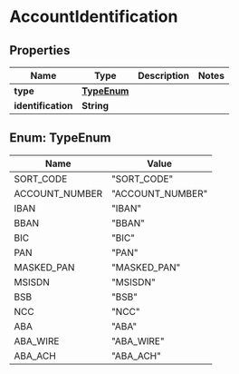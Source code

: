
# AccountIdentification

## Properties
Name | Type | Description | Notes
------------ | ------------- | ------------- | -------------
**type** | [**TypeEnum**](#TypeEnum) |  | 
**identification** | **String** |  | 


<a name="TypeEnum"></a>
## Enum: TypeEnum
Name | Value
---- | -----
SORT_CODE | &quot;SORT_CODE&quot;
ACCOUNT_NUMBER | &quot;ACCOUNT_NUMBER&quot;
IBAN | &quot;IBAN&quot;
BBAN | &quot;BBAN&quot;
BIC | &quot;BIC&quot;
PAN | &quot;PAN&quot;
MASKED_PAN | &quot;MASKED_PAN&quot;
MSISDN | &quot;MSISDN&quot;
BSB | &quot;BSB&quot;
NCC | &quot;NCC&quot;
ABA | &quot;ABA&quot;
ABA_WIRE | &quot;ABA_WIRE&quot;
ABA_ACH | &quot;ABA_ACH&quot;



